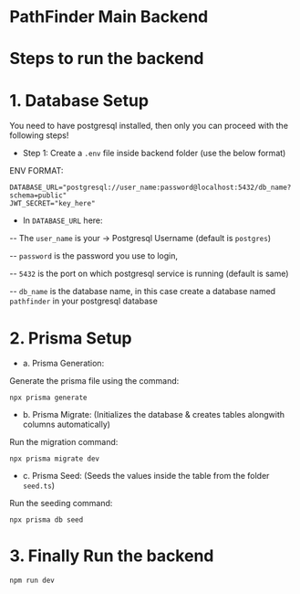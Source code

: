 # PathFinder Main Backend

# Steps to run the backend

# 1. Database Setup

You need to have postgresql installed, then only you can proceed with the following steps!

- Step 1: Create a `.env` file inside backend folder (use the below format)

ENV FORMAT:


```
DATABASE_URL="postgresql://user_name:password@localhost:5432/db_name?schema=public"
JWT_SECRET="key_here"
```


- In `DATABASE_URL` here:

-- The `user_name` is your -> Postgresql Username (default is `postgres`)

-- `password` is the password you use to login, 

-- `5432` is the port on which postgresql service is running (default is same)

-- `db_name` is the database name, in this case create a database named ```pathfinder``` in your postgresql database


# 2. Prisma Setup


- a. Prisma Generation: 


Generate the prisma file using the command: 
```
npx prisma generate
```


- b. Prisma Migrate: (Initializes the database & creates tables alongwith columns automatically)


Run the migration command: 
```
npx prisma migrate dev
```


- c. Prisma Seed: (Seeds the values inside the table from the folder `seed.ts`)


Run the seeding command: 
```
npx prisma db seed
```


# 3. Finally Run the backend


```
npm run dev
```